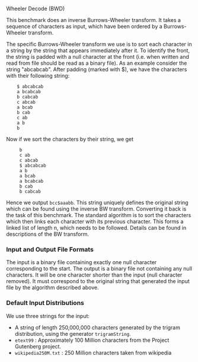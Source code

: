 
Wheeler Decode (BWD)

  This benchmark does an inverse Burrows-Wheeler transform.
  It takes a sequence of characters as input, which have been ordered by a
  Burrows-Wheeler transform.

  The specific Burrows-Wheeler transform we use is to sort each
  character in a string by the string that appears immediately after
  it.  To identify the front, the string is padded with a null
  character at the front (i.e.  when written and read from file should
  be read as a binary file).  As an example consider the string
  "abcabcab".  After padding (marked with $), we have the 
  characters with their following string:

```
    $ abcabcab
    a bcabcab
    b cabcab
    c abcab
    a bcab
    b cab
    c ab
    a b
    b 
```

  Now if we sort the characters by their string, we get

```
     b 
     c ab
     c abcab
     $ abcabcab  
     a b
     a bcab
     a bcabcab
     b cab
     b cabcab
```

Hence we output `bcc$aaabb`.  This string uniquely defines the
original string which can be found using the inverse BW transform.
Converting it back is the task of this benchmark.  The standard
algorithm is to sort the characters which then links each character
with its previous character.  This forms a linked list of length n,
which needs to be followed.  Details can be found in descriptions of
the BW transform.


### Input and Output File Formats

The input is a binary file containing exactly one null character
corresponding to the start.  The output is a binary file not
containing any null characters.  It will be one character shorter than
the input (null character removed).  It must correspond to the
original string that generated the input file by the algorithm
described above. 

### Default Input Distributions

We use three strings for the input:

- A string of length 250,000,000 characters generated by the trigram distribution, using the generator `trigramString`.
- `etext99` : Approximately 100 Million characters from the Project Gutenberg project.
- `wikipedia250M.txt` : 250 Million characters taken from wikipedia
